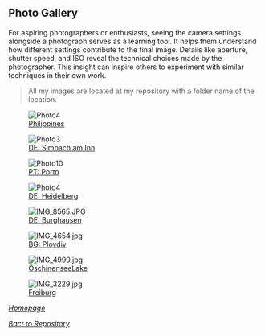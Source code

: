 ## Photo Gallery

For aspiring photographers or enthusiasts, seeing the camera settings alongside a photograph serves as a learning tool. It helps them understand how different settings contribute to the final image.
Details like aperture, shutter speed, and ISO reveal the technical choices made by the photographer. This insight can inspire others to experiment with similar techniques in their own work.

>All my images are located at my repository with a folder  name  of the location.

<link rel="stylesheet" href="/Shutter101/css/photo-tile.css">
<div class="gallery">
	<figure>	
		<img src="/Shutter101/photos/PH/img/photo4.jpg" alt="Photo4">
		<figcaption><a href="PH.html">Philippines</a></figcaption>
	</figure>
	<figure>		
		<img src="/Shutter101/photos/Simbach/img/photo3.jpg" alt="Photo3">
		<figcaption><a href="Simbach.html">DE: Simbach am Inn</a></figcaption>
	</figure>
	<figure>		
		<img src="/Shutter101/photos/Portugal/img/photo10.jpg" alt="Photo10">
		<figcaption><a href="Portugal.html">PT: Porto</a></figcaption>
	</figure>
	<figure>		
		<img src="/Shutter101/photos/Heidelberg/img/photo4.jpg" alt="Photo4">
		<figcaption><a href="Heidelberg.html">DE: Heidelberg</a></figcaption>
	</figure>
	<figure>		
		<img src="/Shutter101/photos/Burghausen/img/20231210170207_IMG_8565.JPG" alt="IMG_8565.JPG">
		<figcaption><a href="Burghausen.html">DE: Burghausen</a></figcaption>
	</figure>
	<figure>		
		<img src="/Shutter101/photos/Plovdiv/img/IMG_4654.jpg" alt="IMG_4654.jpg">
		<figcaption><a href="Plovdiv.html">BG: Plovdiv</a></figcaption>
	</figure>
<figure>
		<img src='/Shutter101/photos/ÖschinenseeLake/img/IMG_4990.jpg' alt='IMG_4990.jpg'>
		<figcaption><a href="ÖschinenseeLake.html">ÖschinenseeLake</a></figcaption>
	</figure>
<figure>
		<img src='/Shutter101/photos/Freiburg/img/IMG_3229.jpg' alt='IMG_3229.jpg'>
		<figcaption><a href="Freiburg.html">Freiburg</a></figcaption>
	</figure>

</div>


*[Homepage](README.md)*

*[Bact to Repository](https://github.com/23W-GBAC/Shutter101/tree/main)*

